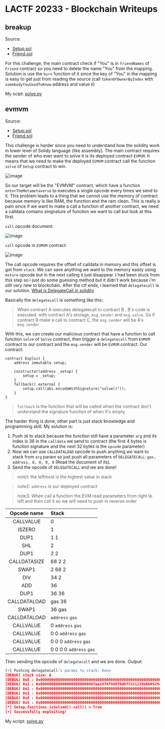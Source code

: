 # LACTF 20233 - Blockchain Writeups
## breakup

Source:
+ [Setup.sol](https://github.com/m1dm4n/CTF-WriteUp/tree/main/2023/lactf/breakup/Setup.sol)
+ [Friend.sol](https://github.com/m1dm4n/CTF-WriteUp/tree/main/2023/lactf/breakup/Friend.sol)

For this challenge, the main contract check if "You" is in `friendNames` of `Friend` contract so you need to delete the name "You" from the mapping. Solution is use the `burn` function of it since the key of "You" in the mapping is easy to get just from reading the source (call `tokenOfOwnerByIndex` with `somebodyYouUsedToKnow` address and value `0`)

My scipt: [solve.py](https://github.com/m1dm4n/CTF-WriteUp/blob/main/2023/lactf/breakup/solve.py)

## evmvm 

Source:
+ [Setup.sol](https://github.com/m1dm4n/CTF-WriteUp/tree/main/2023/lactf/evmvm/Setup.sol)
+ [Friend.sol](https://github.com/m1dm4n/CTF-WriteUp/tree/main/2023/lactf/evmvm/EVMVM.sol)


This challenge is harder since you need to understand how the solidity work in lower level of Solidy language (like assembly). The main contract requires the sender of who ever want to solve it is its deployed contract `EVMVM`. It means that we need to make the deployed `EVMVM` contract call the function `solve` of `Setup` contract to win.

![image](https://user-images.githubusercontent.com/92845822/218942091-143e4300-bffc-4543-952e-3c46f37838dd.png)

So our target will be the "EVMVM" contract, which have a function `enterTheMetametaverse` to executes a single opcode every times we send to it. This problem leads to a thing that we cannot use the memory of contract because memory is like RAM, the function end the ram clean. This is really a pain since if we want to make a call a function of another contract, we need a calldata contains singnature of function we want to call but look at this first.

`call` opcode document:

![image](https://user-images.githubusercontent.com/92845822/218943394-cb6c4195-023c-4dc8-ad29-031a31d41efd.png)

`call` opcode in `EVMVM` contract:

![image](https://user-images.githubusercontent.com/92845822/218943728-17b8208e-ef0e-4ec3-ba61-3135b8c2cc4e.png)

The call opcode requires the offset of calldata in memory and this offset is got from `stack`. We can save anything we want to the memory easily using `mstore` opcode but in the next calling it just disappear. I had been stuck from this step so i just do some guessing method but it didn't work because i'm still very new to blockchain. After the ctf ends, i learned that `delegatecall` is our solution. [What is DelegateCall in solidity](https://medium.com/coinmonks/delegatecall-calling-another-contract-function-in-solidity-b579f804178c)

Basically the `delegatecall` is something like this: 

> When contract A executes delegatecall to contract B , B's code is executed. with contract A's storage, `msg.sender` and `msg.value`. So if contract B make a call to contract C, the `msg.sender` will be A's `msg.sender`


With this, we can create our malicious contract that have a function to call function `solve` of `Solve` contract, then trigger a `delegatecall` from `EVMVM` contract to our contract and the `msg.sender` will be `EVMVM` contract. Our contract:

```solidity
contract Exploit {
    address immutable setup;

    constructor(address _setup) {
        setup = _setup;
    }
    fallback() external {
        setup.call(abi.encodeWithSignature("solve()"));
    }
}
```

> `fallback` is the function that will be called when the contract don't understand the signature function of when it's empty 

The harder thing is done, other part is just stack knowledge and programming skill. My solution is:

1. Push `36` to stack because the function still have a parameter `arg` and its index is 36 in the `calldata` we send to contract (the first 4 bytes is function signature and the next 32 bytes is the `opcode` parameter)
2. Now we can use `CALLDATALOAD` opcode to push anything we want to stack from `arg` param so just push all parameters of `DELEGATECALL`: `gas, address, 0, 0, 0, 0` (Read the document of its).
3. Send the opcode of `DELEGATECALL` and we are done!

> note1: the leftmost is the highest value in stack

> note2: `address` is our deployed contract

> note3: When call a function the EVM read parameters from right to left and then call it so we will need to push in reverse order

| Opcode name | Stack  |
| :---:       | :---- |
| CALLVALUE    | 0 |
| ISZERO       | 1 |
| DUP1         | 1 1 |
| SHL          | 2 |
| DUP1         | 2 2 |
| CALLDATASIZE | 68 2 2 |
| SWAP1        | 2 68 2 |
| DIV          | 34 2 |
| ADD          | 36 |
| DUP1         | 36 36 |
| CALLDATALOAD | gas 36 |
| SWAP1        | 36 gas |
| CALLDATALOAD | `address` `gas` |
| CALLVALUE    | 0 `address` `gas` |
| CALLVALUE    | 0 0 `address` `gas` |
| CALLVALUE    | 0 0 0 `address` `gas` |
| CALLVALUE    | 0 0 0 0 `address` `gas` |

Then sending the opcode of `delegatecall` and we are done. Output:

```python
[+] Pushing delegatecall's params to stack: Done
[DEBUG] stack size: 6
[DEBUG] 0x0 : 0x00000000000000000000000000000000000000000000000000000000000186a0
[DEBUG] 0x1 : 0x0000000000000000000000007ee24f4f9d8f0d6f5321228ebb0529422b0e813a
[DEBUG] 0x2 : 0x0000000000000000000000000000000000000000000000000000000000000000
[DEBUG] 0x3 : 0x0000000000000000000000000000000000000000000000000000000000000000
[DEBUG] 0x4 : 0x0000000000000000000000000000000000000000000000000000000000000000
[DEBUG] 0x5 : 0x0000000000000000000000000000000000000000000000000000000000000000
[*] Setup.functions.isSolved().call() = True
[+] Successfully exploiting!
```

My script: [solve.py](https://github.com/m1dm4n/CTF-WriteUp/blob/main/2023/lactf/evmvm/solve.py)
